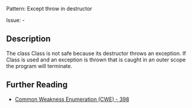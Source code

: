 Pattern: Except throw in destructor

Issue: -

## Description

The class Class is not safe because its destructor throws an exception. If Class is used and an exception is thrown that is caught in an outer scope the program will terminate.

## Further Reading

* [Common Weakness Enumeration (CWE) - 398](https://cwe.mitre.org/data/definitions/398.html)